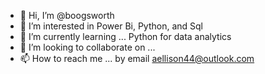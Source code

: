 - 👋 Hi, I’m @boogsworth
- 👀 I’m interested in Power Bi, Python, and Sql
- 🌱 I’m currently learning ... Python for data analytics
- 💞️ I’m looking to collaborate on ...
- 📫 How to reach me ... by email aellison44@outlook.com

<!---
boogsworth/boogsworth is a ✨ special ✨ repository because its `README.md` (this file) appears on your GitHub profile.
You can click the Preview link to take a look at your changes.
--->
